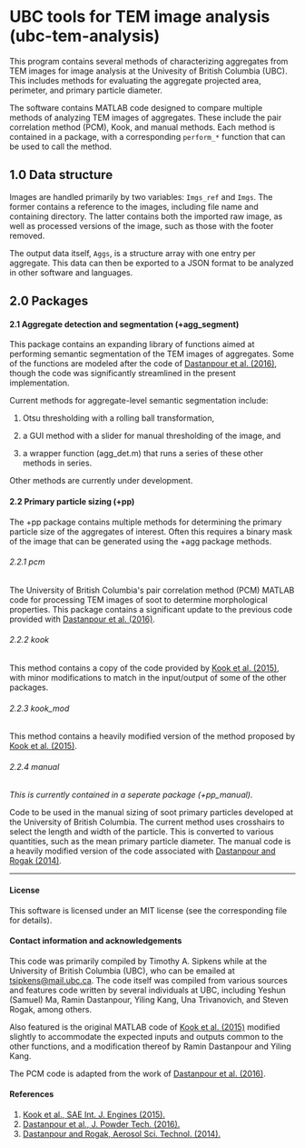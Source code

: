 
# UBC tools for TEM image analysis (ubc-tem-analysis)

This program contains several methods of characterizing aggregates from
TEM images for image analysis at the Univesity of British Columbia (UBC). 
This includes methods for evaluating the aggregate projected area, perimeter,
and primary particle diameter.

The software contains MATLAB code designed to compare multiple
methods of analyzing TEM images of aggregates. These include the
pair correlation method (PCM), Kook, and manual methods. Each method 
is contained in a package, with a corresponding `perform_*` function that
can be used to call the method.

## 1.0 Data structure

Images are handled primarily by two variables: `Imgs_ref`
and `Imgs`. The former contains a reference to the images,
including file name and containing directory. The latter
contains both the imported raw image, as well as processed
versions of the image, such as those with the footer removed.

The output data itself, `Aggs`, is a structure array with one
entry per aggregate. This data can then be exported to a JSON
format to be analyzed in other software and languages.

## 2.0 Packages

#### 2.1 Aggregate detection and segmentation (+agg_segment)

This package contains an expanding library of functions aimed at 
performing semantic segmentation of the TEM images of aggregates. 
Some of the functions are modeled after the code of 
[Dastanpour et al. (2016)][dastanpour2016], though the code was
significantly streamlined in the present implementation. 

Current methods for aggregate-level semantic segmentation include:

1. Otsu thresholding with a rolling ball transformation, 

2. a GUI method with a slider for manual thresholding of the image, and

3. a wrapper function (agg_det.m) that runs a series of these other methods 
in series. 

Other methods are currently under development. 

#### 2.2 Primary particle sizing (+pp)

The +pp package contains multiple methods for determining the primary 
particle size of the aggregates of interest. Often this requires a binary 
mask of the image that can be generated using the +agg package methods. 

###### 2.2.1 pcm

The University of British Columbia's pair correlation method (PCM) 
MATLAB code for processing TEM images of soot to determine morphological 
properties. This package contains a significant update to the previous 
code provided with [Dastanpour et al. (2016)][dastanpour2016].

###### 2.2.2 kook

This method contains a copy of the code provided by [Kook et al. (2015)][kook],
with minor modifications to match in the input/output of some of the
other packages.

###### 2.2.3 kook_mod

This method contains a heavily modified version of the method proposed
by [Kook et al. (2015)][kook].

###### 2.2.4 manual

*This is currently contained in a seperate package (+pp_manual).*

Code to be used in the manual sizing of soot primary particles developed
at the University of British Columbia. The current method uses crosshairs
to select the length and width of the particle. This is converted to
various quantities, such as the mean primary particle diameter. The manual
code is a heavily modified version of the code associated 
with [Dastanpour and Rogak (2014)][dastanpour2014].

--------------------------------------------------------------------------

#### License

This software is licensed under an MIT license (see the corresponding file
for details).


#### Contact information and acknowledgements

This code was primarily compiled by Timothy A. Sipkens while at the
University of British Columbia (UBC), who can be emailed at
[tsipkens@mail.ubc.ca](mailto:tsipkens@mail.ubc.ca). The code
itself was compiled from various sources and features code written by
several individuals at UBC, including Yeshun (Samuel) Ma, Ramin Dastanpour,
Yiling Kang, Una Trivanovich, and Steven Rogak, among others.

Also featured is the original MATLAB code of [Kook et al. (2015)][kook]
modified slightly to accommodate the expected inputs and outputs common
to the other functions, and a modification thereof by Ramin Dastanpour
and Yiling Kang.

The PCM code is adapted from the work of [Dastanpour et al. (2016)][dastanpour2016].


#### References

1. [Kook et al., SAE Int. J. Engines (2015).][kook]
2. [Dastanpour et al., J. Powder Tech. (2016).][dastanpour2016]
3. [Dastanpour and Rogak, Aerosol Sci. Technol. (2014).][dastanpour2014]

[kook]: https://doi.org/10.4271/2015-01-1991
[dastanpour2016]: https://doi.org/10.1016/j.powtec.2016.03.027
[dastanpour2014]: https://doi.org/10.1080/02786826.2014.955565
